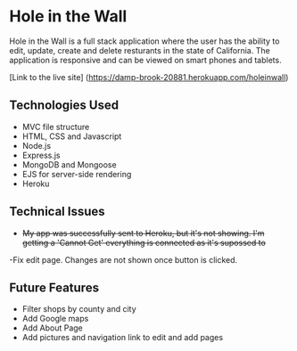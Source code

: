 # Hole in the Wall
Hole in the Wall is a full stack application where the user has the ability to edit, update, create and delete resturants in the state of California. The application is responsive and can be viewed on smart phones and tablets.

[Link to the live site] (https://damp-brook-20881.herokuapp.com/holeinwall)

## Technologies Used
- MVC file structure
- HTML, CSS and Javascript
- Node.js
- Express.js
- MongoDB and Mongoose
- EJS for server-side rendering
- Heroku 


## Technical Issues
- <s>My app was successfully sent to Heroku, but it's not showing. I'm getting a 'Cannot Get' everything is connected as it's supossed to</s>

-Fix edit page. Changes are not shown once button is clicked.

## Future Features
- Filter shops by county and city
- Add Google maps 
- Add About Page
- Add pictures and navigation link to edit and add pages

